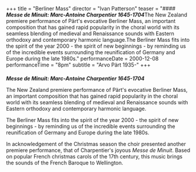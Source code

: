 +++
title = "Berliner Mass"
director = "Ivan Patterson"
teaser = "#### ***Messe de Minuit: Marc-Antoine Charpentier 1645-1704***The New Zealand premiere performance of Pärt's evocative Berliner Mass, an important composition that has gained rapid popularity in the choral world with its seamless blending of medieval and Renaissance sounds with Eastern orthodoxy and contemporary harmonic language.The Berliner Mass fits into the spirit of the year 2000 - the spirit of new beginnings - by reminding us of the incredible events surrounding the reunification of Germany and Europe during the late 1980s."
performanceDate = 2000-12-08
performanceTime = "8pm"
subtitle = "Arvo Pärt 1935-"
+++

#### 
***Messe de Minuit: Marc-Antoine Charpentier 1645-1704***


The New Zealand premiere performance of Pärt's evocative Berliner Mass, an important composition that has gained rapid popularity in the choral world with its seamless blending of medieval and Renaissance sounds with Eastern orthodoxy and contemporary harmonic language.


The Berliner Mass fits into the spirit of the year 2000 - the spirit of new beginnings - by reminding us of the incredible events surrounding the reunification of Germany and Europe during the late 1980s.


In acknowledgement of the Christmas season the choir presented another premiere performance, that of Charpentier's joyous *Messe de Minuit*. Based on popular French christmas carols of the 17th century, this music brings the sounds of the French Baroque to Wellington.
